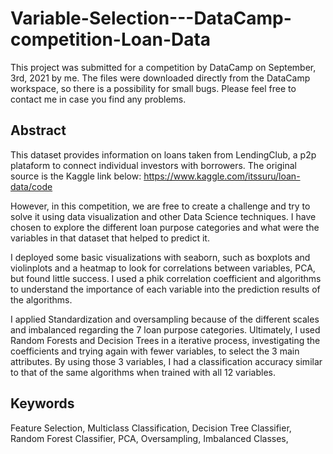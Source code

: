 # Variable-Selection---DataCamp-competition-Loan-Data

This project was submitted for a competition by DataCamp on September, 3rd, 2021 by me. The files were downloaded directly from the DataCamp workspace, so there is a possibility for small bugs. Please feel free to contact me in case you find any problems.

## Abstract

This dataset provides information on loans taken from LendingClub, a p2p plataform to connect individual investors with borrowers. The original source is the Kaggle link below: 
https://www.kaggle.com/itssuru/loan-data/code

However, in this competition, we are free to create a challenge and try to solve it using data visualization and other Data Science techniques. I have chosen to explore the different loan purpose categories and what were the variables in that dataset that helped to predict it.

I deployed some basic visualizations with seaborn, such as boxplots and violinplots and a heatmap to look for correlations between variables, PCA, but found little success. I used a phik correlation coefficient and algorithms to understand the importance of each variable into the prediction results of the algorithms.

I applied Standardization and oversampling because of the different scales and imbalanced regarding the 7 loan purpose categories. Ultimately, I used Random Forests and Decision Trees in a iterative process, investigating the coefficients and trying again with fewer variables, to select the 3 main attributes. By using those 3 variables, I had a classification accuracy similar to that of the same algorithms when trained with all 12 variables.

## Keywords 

Feature Selection, Multiclass Classification, Decision Tree Classifier, Random Forest Classifier, PCA, Oversampling, Imbalanced Classes,

